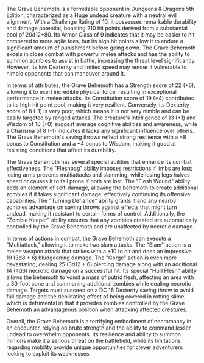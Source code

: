 The Grave Behemoth is a formidable opponent in Dungeons & Dragons 5th Edition, characterized as a Huge undead creature with a neutral evil alignment. With a Challenge Rating of 10, it possesses remarkable durability and damage potential, boasting 210 hit points derived from a substantial pool of 20d12+80. Its Armor Class of 9 indicates that it may be easier to hit compared to more agile foes, but its high hit points allow it to endure a significant amount of punishment before going down. The Grave Behemoth excels in close combat with powerful melee attacks and has the ability to summon zombies to assist in battle, increasing the threat level significantly. However, its low Dexterity and limited speed may render it vulnerable to nimble opponents that can maneuver around it.

In terms of attributes, the Grave Behemoth has a Strength score of 22 (+6), allowing it to exert incredible physical force, resulting in exceptional performance in melee attacks. Its Constitution score of 19 (+4) contributes to its high hit point pool, making it very resilient. Conversely, its Dexterity score of 8 (-1) is very poor, which means it is not very nimble and can be easily targeted by ranged attacks. The creature's Intelligence of 13 (+1) and Wisdom of 10 (+0) suggest average cognitive abilities and awareness, while a Charisma of 8 (-1) indicates it lacks any significant influence over others. The Grave Behemoth's saving throws reflect strong resilience with a +8 bonus to Constitution and a +4 bonus to Wisdom, making it good at resisting conditions that affect its durability.

The Grave Behemoth has several special abilities that enhance its combat effectiveness. The "Fleshbag" ability imposes restrictions if limbs are lost; losing arms prevents multiattacks and slamming, while losing legs halves speed or causes it to fall prone if both are lost. The "Flesh Wound" ability adds an element of self-damage, allowing the behemoth to create additional zombies if it takes significant damage, effectively continuing its offensive capabilities. The "Turning Defiance" ability grants it and any nearby zombies advantage on saving throws against effects that might turn undead, making it resistant to certain forms of control. Additionally, the "Zombie Keeper" ability ensures that any zombies created are automatically controlled by the Grave Behemoth and are unaffected by necrotic damage.

In terms of actions in combat, the Grave Behemoth can execute a "Multiattack," allowing it to make two slam attacks. The "Slam" action is a melee weapon attack that strikes with a +10 to hit and does an impressive 19 (3d8 + 6) bludgeoning damage. The "Gorge" action is even more devastating, dealing 25 (3d12 + 6) piercing damage along with an additional 14 (4d6) necrotic damage on a successful hit. Its special "Hurl Flesh" ability allows the behemoth to vomit a mass of putrid flesh, affecting an area with a 30-foot cone and summoning additional zombies while dealing necrotic damage. Targets must succeed on a DC 16 Dexterity saving throw to avoid full damage and the debilitating effect of being covered in rotting slime, which is detrimental in that it provides zombies controlled by the Grave Behemoth an advantageous position when attacking affected creatures.

Overall, the Grave Behemoth is a terrifying embodiment of necromancy in an encounter, relying on brute strength and the ability to command lesser undead to overwhelm opponents. Its resilience and ability to summon minions make it a serious threat on the battlefield, while its limitations regarding mobility provide unique opportunities for clever adventurers looking to exploit its weaknesses.